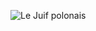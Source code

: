 ![Le Juif polonais](https://upload.wikimedia.org/wikipedia/commons/thumb/3/32/Ignace_Gaston_Pardies-Plate_4.jpg/500px-Ignace_Gaston_Pardies-Plate_4.jpg)
